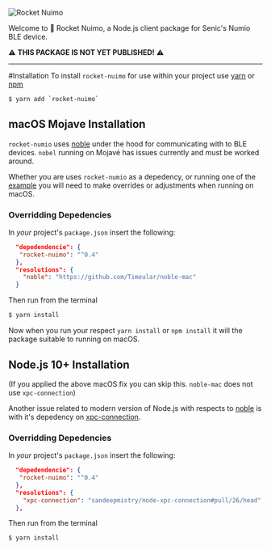 ![Rocket Nuimo](https://github.com/pryomoax/nuimo-connect-node/raw/master/assets/rocket-nuimo.png)

Welcome to 🚀 Rocket Nuimo, a Node.js client package for Senic's Numio BLE device. 

⚠️ **THIS PACKAGE IS NOT YET PUBLISHED!** ⚠️

----

#Installation
To install `rocket-nuimo` for use within your project use [yarn](https://yarnpkg.com) or [npm](https://npmjs.com)

```bash
$ yarn add `rocket-nuimo`
```

## macOS Mojave Installation
`rocket-numio` uses [noble](https://github.com/noble/noble) under the hood for communicating with to BLE devices. `nobel` running on Mojavé has issues currently and must be worked around.

Whether you are uses `rocket-numio` as a depedency, or running one of the [example](./examples) you will need to make overrides or adjustments when running on macOS.

### Overridding Depedencies

In *your* project's `package.json` insert the following:

```json
  "depedendencie": {
   "rocket-nuimo": "^0.4"   
  },
  "resolutions": {
    "noble": "https://github.com/Timeular/noble-mac"
  }
```

Then run from the terminal

```bash
$ yarn install
```

Now when you run your respect `yarn install` or `npm install` it will the package suitable to running on macOS.

## Node.js 10+ Installation

(If you applied the above macOS fix you can skip this. `noble-mac` does not use `xpc-connection`)

Another issue related to modern version of Node.js with respects to [noble](https://github.com/noble/noble) is with it's depedency on [xpc-connection](https://github.com/sandeepmistry/node-xpc-connection).

### Overridding Depedencies

In *your* project's `package.json` insert the following:

```json
  "depedendencie": {
   "rocket-nuimo": "^0.4"   
  },
  "resolutions": {
    "xpc-connection": "sandeepmistry/node-xpc-connection#pull/26/head"
  },
```

Then run from the terminal

```bash
$ yarn install
```